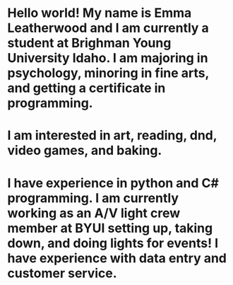 # Hello world! My name is Emma Leatherwood and I am currently a student at Brighman Young University Idaho. I am majoring in psychology, minoring in fine arts, and getting a certificate in programming. 
# I am interested in art, reading, dnd, video games, and baking.
# I have experience in python and C# programming. I am currently working as an A/V light crew member at BYUI setting up, taking down, and doing lights for events! I have experience with data entry and customer service.
#
